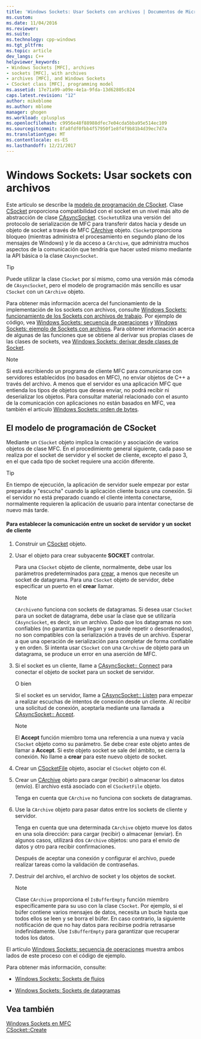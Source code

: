 ```yaml
---
title: 'Windows Sockets: Usar Sockets con archivos | Documentos de Microsoft'
ms.custom: 
ms.date: 11/04/2016
ms.reviewer: 
ms.suite: 
ms.technology: cpp-windows
ms.tgt_pltfrm: 
ms.topic: article
dev_langs: C++
helpviewer_keywords:
- Windows Sockets [MFC], archives
- sockets [MFC], with archives
- archives [MFC], and Windows Sockets
- CSocket class [MFC], programming model
ms.assetid: 17e71a99-a09e-4e1a-9fda-13d62805c824
caps.latest.revision: "12"
author: mikeblome
ms.author: mblome
manager: ghogen
ms.workload: cplusplus
ms.openlocfilehash: c9956e48f88988dfec7e04cda5bba95e514ec109
ms.sourcegitcommit: 8fa8fdf0fbb4f57950f1e8f4f9b81b4d39ec7d7a
ms.translationtype: MT
ms.contentlocale: es-ES
ms.lasthandoff: 12/21/2017
---
```

# <a name="windows-sockets-using-sockets-with-archives"></a>Windows Sockets: Usar sockets con archivos
Este artículo se describe la [modelo de programación de CSocket](#_core_the_csocket_programming_model). Clase [CSocket](../mfc/reference/csocket-class.md) proporciona compatibilidad con el socket en un nivel más alto de abstracción de clase [CAsyncSocket](../mfc/reference/casyncsocket-class.md). `CSocket`utiliza una versión del protocolo de serialización de MFC para transferir datos hacia y desde un objeto de socket a través de MFC [CArchive](../mfc/reference/carchive-class.md) objeto. `CSocket`proporciona bloqueo (mientras administra el procesamiento en segundo plano de los mensajes de Windows) y le da acceso a `CArchive`, que administra muchos aspectos de la comunicación que tendría que hacer usted mismo mediante la API básica o la clase `CAsyncSocket`.  
  
> [!TIP]
>  Puede utilizar la clase `CSocket` por sí mismo, como una versión más cómoda de `CAsyncSocket`, pero el modelo de programación más sencillo es usar `CSocket` con un `CArchive` objeto.  
  
 Para obtener más información acerca del funcionamiento de la implementación de los sockets con archivos, consulte [Windows Sockets: funcionamiento de los Sockets con archivos de trabajo](../mfc/windows-sockets-how-sockets-with-archives-work.md). Por ejemplo de código, vea [Windows Sockets: secuencia de operaciones](../mfc/windows-sockets-sequence-of-operations.md) y [Windows Sockets: ejemplo de Sockets con archivos](../mfc/windows-sockets-example-of-sockets-using-archives.md). Para obtener información acerca de algunas de las funciones que se obtiene al derivar sus propias clases de las clases de sockets, vea [Windows Sockets: derivar desde clases de Socket](../mfc/windows-sockets-deriving-from-socket-classes.md).  
  
> [!NOTE]
>  Si está escribiendo un programa de cliente MFC para comunicarse con servidores establecidos (no basados en MFC), no enviar objetos de C++ a través del archivo. A menos que el servidor es una aplicación MFC que entienda los tipos de objetos que desea enviar, no podrá recibir ni deserializar los objetos. Para consultar material relacionado con el asunto de la comunicación con aplicaciones no están basados en MFC, vea también el artículo [Windows Sockets: orden de bytes](../mfc/windows-sockets-byte-ordering.md).  
  
##  <a name="_core_the_csocket_programming_model"></a>El modelo de programación de CSocket  
 Mediante un `CSocket` objeto implica la creación y asociación de varios objetos de clase MFC. En el procedimiento general siguiente, cada paso se realiza por el socket de servidor y el socket de cliente, excepto el paso 3, en el que cada tipo de socket requiere una acción diferente.  
  
> [!TIP]
>  En tiempo de ejecución, la aplicación de servidor suele empezar por estar preparada y "escucha" cuando la aplicación cliente busca una conexión. Si el servidor no está preparado cuando el cliente intenta conectarse, normalmente requieren la aplicación de usuario para intentar conectarse de nuevo más tarde.  
  
#### <a name="to-set-up-communication-between-a-server-socket-and-a-client-socket"></a>Para establecer la comunicación entre un socket de servidor y un socket de cliente  
  
1.  Construir un [CSocket](../mfc/reference/csocket-class.md) objeto.  
  
2.  Usar el objeto para crear subyacente **SOCKET** controlar.  
  
     Para una `CSocket` objeto de cliente, normalmente, debe usar los parámetros predeterminados para [crear](../mfc/reference/casyncsocket-class.md#create), a menos que necesite un socket de datagrama. Para una `CSocket` objeto de servidor, debe especificar un puerto en el **crear** llamar.  
  
    > [!NOTE]
    >  `CArchive`no funciona con sockets de datagramas. Si desea usar `CSocket` para un socket de datagrama, debe usar la clase que se utilizaría `CAsyncSocket`, es decir, sin un archivo. Dado que los datagramas no son confiables (no garantiza que llegan y se puede repetir o desordenados), no son compatibles con la serialización a través de un archivo. Esperar a que una operación de serialización para completar de forma confiable y en orden. Si intenta usar `CSocket` con una `CArchive` de objeto para un datagrama, se produce un error en una aserción de MFC.  
  
3.  Si el socket es un cliente, llame a [CAsyncSocket:: Connect](../mfc/reference/casyncsocket-class.md#connect) para conectar el objeto de socket para un socket de servidor.  
  
     O bien  
  
     Si el socket es un servidor, llame a [CAsyncSocket:: Listen](../mfc/reference/casyncsocket-class.md#listen) para empezar a realizar escuchas de intentos de conexión desde un cliente. Al recibir una solicitud de conexión, aceptarla mediante una llamada a [CAsyncSocket:: Accept](../mfc/reference/casyncsocket-class.md#accept).  
  
    > [!NOTE]
    >  El **Accept** función miembro toma una referencia a una nueva y vacía `CSocket` objeto como su parámetro. Se debe crear este objeto antes de llamar a **Accept**. Si este objeto socket se sale del ámbito, se cierra la conexión. No llame a **crear** para este nuevo objeto de socket.  
  
4.  Crear un [CSocketFile](../mfc/reference/csocketfile-class.md) objeto, asociar el `CSocket` objeto con él.  
  
5.  Crear un [CArchive](../mfc/reference/carchive-class.md) objeto para cargar (recibir) o almacenar los datos (envío). El archivo está asociado con el `CSocketFile` objeto.  
  
     Tenga en cuenta que `CArchive` no funciona con sockets de datagramas.  
  
6.  Use la `CArchive` objeto para pasar datos entre los sockets de cliente y servidor.  
  
     Tenga en cuenta que una determinada `CArchive` objeto mueve los datos en una sola dirección: para cargar (recibir) o almacenar (enviar). En algunos casos, utilizará dos `CArchive` objetos: uno para el envío de datos y otro para recibir confirmaciones.  
  
     Después de aceptar una conexión y configurar el archivo, puede realizar tareas como la validación de contraseñas.  
  
7.  Destruir del archivo, el archivo de socket y los objetos de socket.  
  
    > [!NOTE]
    >  Clase `CArchive` proporciona el `IsBufferEmpty` función miembro específicamente para su uso con la clase `CSocket`. Por ejemplo, si el búfer contiene varios mensajes de datos, necesita un bucle hasta que todos ellos se leen y se borra el búfer. En caso contrario, la siguiente notificación de que no hay datos para recibirse podría retrasarse indefinidamente. Use `IsBufferEmpty` para garantizar que recuperar todos los datos.  
  
 El artículo [Windows Sockets: secuencia de operaciones](../mfc/windows-sockets-sequence-of-operations.md) muestra ambos lados de este proceso con el código de ejemplo.  
  
 Para obtener más información, consulte:  
  
-   [Windows Sockets: Sockets de flujos](../mfc/windows-sockets-stream-sockets.md)  
  
-   [Windows Sockets: Sockets de datagramas](../mfc/windows-sockets-datagram-sockets.md)  
  
## <a name="see-also"></a>Vea también  
 [Windows Sockets en MFC](../mfc/windows-sockets-in-mfc.md)   
 [CSocket::Create](../mfc/reference/csocket-class.md#create)

